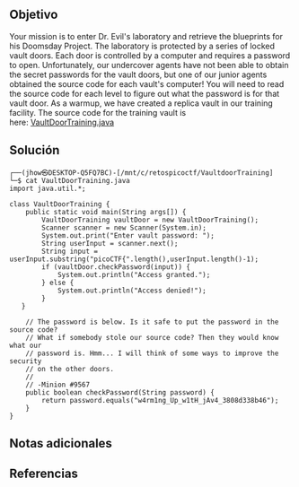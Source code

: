 ## Objetivo
Your mission is to enter Dr. Evil's laboratory and retrieve the blueprints for his Doomsday Project. The laboratory is protected by a series of locked vault doors. Each door is controlled by a computer and requires a password to open. Unfortunately, our undercover agents have not been able to obtain the secret passwords for the vault doors, but one of our junior agents obtained the source code for each vault's computer! You will need to read the source code for each level to figure out what the password is for that vault door. As a warmup, we have created a replica vault in our training facility. The source code for the training vault is here: [VaultDoorTraining.java](https://jupiter.challenges.picoctf.org/static/03c960ddcc761e6f7d1722d8e6212db3/VaultDoorTraining.java)
## Solución
```
┌──(jhow㉿DESKTOP-Q5FQ7BC)-[/mnt/c/retospicoctf/VaultdoorTraining]
└─$ cat VaultDoorTraining.java
import java.util.*;

class VaultDoorTraining {
    public static void main(String args[]) {
        VaultDoorTraining vaultDoor = new VaultDoorTraining();
        Scanner scanner = new Scanner(System.in);
        System.out.print("Enter vault password: ");
        String userInput = scanner.next();
        String input = userInput.substring("picoCTF{".length(),userInput.length()-1);
        if (vaultDoor.checkPassword(input)) {
            System.out.println("Access granted.");
        } else {
            System.out.println("Access denied!");
        }
   }

    // The password is below. Is it safe to put the password in the source code?
    // What if somebody stole our source code? Then they would know what our
    // password is. Hmm... I will think of some ways to improve the security
    // on the other doors.
    //
    // -Minion #9567
    public boolean checkPassword(String password) {
        return password.equals("w4rm1ng_Up_w1tH_jAv4_3808d338b46");
    }
}
```
## Notas adicionales

## Referencias